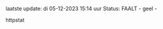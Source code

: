laatste update: 
di 05-12-2023 15:14   uur 
Status: FAALT - geel - 
<div class="service Y">httpstat</div>